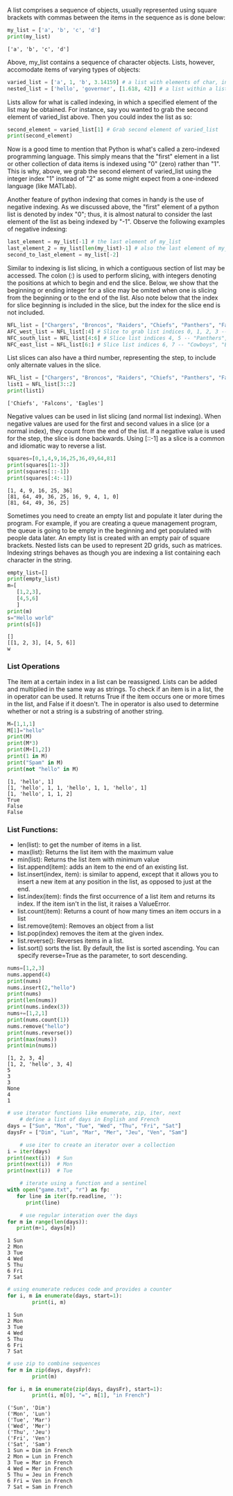A list comprises a sequence of objects, usually represented using square brackets with commas between the items in the sequence as is done below:

``` py
my_list = ['a', 'b', 'c', 'd']
print(my_list)
```

``` 
['a', 'b', 'c', 'd']
```

Above, my_list contains a sequence of character objects. Lists, however, accomodate items of varying types of objects:

``` py
varied_list = ['a', 1, 'b', 3.14159] # a list with elements of char, integer, and float types
nested_list = ['hello', 'governor', [1.618, 42]] # a list within a list!
```

Lists allow for what is called indexing, in which a specified element of the list may be obtained. For instance, say you wanted to grab the second element of varied_list above. Then you could index the list as so:

``` py
second_element = varied_list[1] # Grab second element of varied_list
print(second_element)
``` 

Now is a good time to mention that Python is what's called a zero-indexed programming language. This simply means that the "first" element in a list or other collection of data items is indexed using "0" (zero) rather than "1". This is why, above, we grab the second element of varied_list using the integer index "1" instead of "2" as some might expect from a one-indexed language (like MATLab).

Another feature of python indexing that comes in handy is the use of negative indexing. As we discussed above, the "first" element of a python list is denoted by index "0"; thus, it is almost natural to consider the last element of the list as being indexed by "-1". Observe the following examples of negative indexing:

``` py
last_element = my_list[-1] # the last element of my_list
last_element_2 = my_list[len(my_list)-1] # also the last element of my_list, obtained differently
second_to_last_element = my_list[-2]
```
Similar to indexing is list slicing, in which a contiguous section of list may be accessed. The colon (:) is used to perform slicing, with integers denoting the positions at which to begin and end the slice. Below, we show that the beginning or ending integer for a slice may be omited when one is slicing from the beginning or to the end of the list. Also note below that the index for slice beginning is included in the slice, but the index for the slice end is not included.

``` py
NFL_list = ["Chargers", "Broncos", "Raiders", "Chiefs", "Panthers", "Falcons", "Cowboys", "Eagles"]
AFC_west_list = NFL_list[:4] # Slice to grab list indices 0, 1, 2, 3 -- "Chargers", "Broncos", "Raiders", "Chiefs"
NFC_south_list = NFL_list[4:6] # Slice list indices 4, 5 -- "Panthers", "Falcons"
NFC_east_list = NFL_list[6:] # Slice list indices 6, 7 -- "Cowboys", "Eagles"
```

List slices can also have a third number, representing the step, to include only alternate values in the slice.

``` py
NFL_list = ["Chargers", "Broncos", "Raiders", "Chiefs", "Panthers", "Falcons", "Cowboys", "Eagles"]
list1 = NFL_list[3::2]
print(list1)
```

```
['Chiefs', 'Falcons', 'Eagles']
```

Negative values can be used in list slicing (and normal list indexing). When negative values are used for the first and second values in a slice (or a normal index), they count from the end of the list. If a negative value is used for the step, the slice is done backwards. Using [::-1] as a slice is a common and idiomatic way to reverse a list.

``` py
squares=[0,1,4,9,16,25,36,49,64,81]
print(squares[1:-3])
print(squares[::-1])
print(squares[:4:-1])
```

```
[1, 4, 9, 16, 25, 36]
[81, 64, 49, 36, 25, 16, 9, 4, 1, 0]
[81, 64, 49, 36, 25]
```

Sometimes you need to create an empty list and populate it later during the program. For example, if you are creating a queue management program, the queue is going to be empty in the beginning and get populated with people data later. An empty list is created with an empty pair of square brackets. Nested lists can be used to represent 2D grids, such as matrices. Indexing strings behaves as though you are indexing a list containing each character in the string.

``` py
empty_list=[]
print(empty_list)
m=[
   [1,2,3],
   [4,5,6]
   ]
print(m)
s="Hello world"
print(s[6])
```

```
[]
[[1, 2, 3], [4, 5, 6]]
w
```

### List Operations 

The item at a certain index in a list can be reassigned. Lists can be added and multiplied in the same way as strings. To check if an item is in a list, the in operator can be used. It returns True if the item occurs one or more times in the list, and False if it doesn't. The in operator is also used to determine whether or not a string is a substring of another string.

``` py
M=[1,1,1]
M[1]="hello"
print(M)
print(M*3)
print(M+[1,2])
print(1 in M)
print("Spam" in M)
print(not "hello" in M)
```

```
[1, 'hello', 1]
[1, 'hello', 1, 1, 'hello', 1, 1, 'hello', 1]
[1, 'hello', 1, 1, 2]
True
False
False
```

### List Functions:

+ len(list): to get the number of items in a list.
+ max(list): Returns the list item with the maximum value
+ min(list): Returns the list item with minimum value
+ list.append(item): adds an item to the end of an existing list.
+ list.insert(index, item): is similar to append, except that it allows you to insert a new item at any position in the list, as opposed to just at the end.
+ list.index(item): finds the first occurrence of a list item and returns its index. If the item isn't in the list, it raises a ValueError.
+ list.count(item): Returns a count of how many times an item occurs in a list
+ list.remove(item): Removes an object from a list
+ list.pop(index) removes the item at the given index.
+ list.reverse(): Reverses items in a list.
+ list.sort() sorts the list. By default, the list is sorted ascending. You can specify reverse=True as the parameter, to sort descending.

``` py
nums=[1,2,3]
nums.append(4)
print(nums)
nums.insert(2,"hello")
print(nums)
print(len(nums))
print(nums.index(3))
nums+=[1,2,1]
print(nums.count(1))
nums.remove("hello")
print(nums.reverse())
print(max(nums))
print(min(nums))
```

```
[1, 2, 3, 4]
[1, 2, 'hello', 3, 4]
5
3
3
None
4
1
```
``` py
# use iterator functions like enumerate, zip, iter, next
    # define a list of days in English and French
days = ["Sun", "Mon", "Tue", "Wed", "Thu", "Fri", "Sat"]
daysFr = ["Dim", "Lun", "Mar", "Mer", "Jeu", "Ven", "Sam"]

    # use iter to create an iterator over a collection
i = iter(days)
print(next(i))  # Sun
print(next(i))  # Mon
print(next(i))  # Tue

    # iterate using a function and a sentinel
with open("game.txt", "r") as fp:
   for line in iter(fp.readline, ''):
      print(line)

    # use regular interation over the days
for m in range(len(days)):
   print(m+1, days[m])

```

```
1 Sun
2 Mon
3 Tue
4 Wed
5 Thu
6 Fri
7 Sat
```
``` py
# using enumerate reduces code and provides a counter
for i, m in enumerate(days, start=1):
        print(i, m)
```

```
1 Sun
2 Mon
3 Tue
4 Wed
5 Thu
6 Fri
7 Sat
```
``` py
# use zip to combine sequences
for m in zip(days, daysFr):
        print(m)

for i, m in enumerate(zip(days, daysFr), start=1):
        print(i, m[0], "=", m[1], "in French")
``` 

``` 
('Sun', 'Dim')
('Mon', 'Lun')
('Tue', 'Mar')
('Wed', 'Mer')
('Thu', 'Jeu')
('Fri', 'Ven')
('Sat', 'Sam')
1 Sun = Dim in French
2 Mon = Lun in French
3 Tue = Mar in French
4 Wed = Mer in French
5 Thu = Jeu in French
6 Fri = Ven in French
7 Sat = Sam in French
``` 